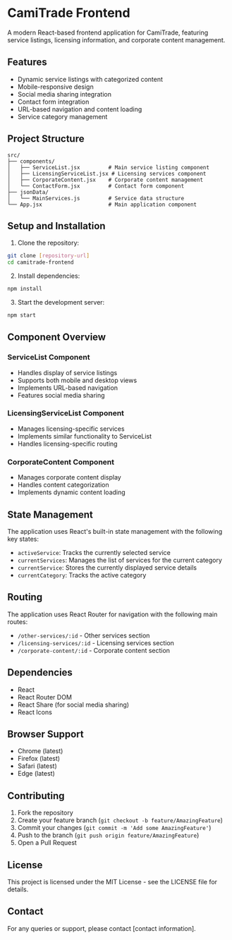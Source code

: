 # CamiTrade Frontend

A modern React-based frontend application for CamiTrade, featuring service listings, licensing information, and corporate content management.

## Features

- Dynamic service listings with categorized content
- Mobile-responsive design
- Social media sharing integration
- Contact form integration
- URL-based navigation and content loading
- Service category management

## Project Structure

```
src/
├── components/
│   ├── ServiceList.jsx         # Main service listing component
│   ├── LicensingServiceList.jsx # Licensing services component
│   ├── CorporateContent.jsx    # Corporate content management
│   └── ContactForm.jsx         # Contact form component
├── jsonData/
│   └── MainServices.js         # Service data structure
└── App.jsx                     # Main application component
```

## Setup and Installation

1. Clone the repository:
```bash
git clone [repository-url]
cd camitrade-frontend
```

2. Install dependencies:
```bash
npm install
```

3. Start the development server:
```bash
npm start
```

## Component Overview

### ServiceList Component
- Handles display of service listings
- Supports both mobile and desktop views
- Implements URL-based navigation
- Features social media sharing

### LicensingServiceList Component
- Manages licensing-specific services
- Implements similar functionality to ServiceList
- Handles licensing-specific routing

### CorporateContent Component
- Manages corporate content display
- Handles content categorization
- Implements dynamic content loading

## State Management

The application uses React's built-in state management with the following key states:
- `activeService`: Tracks the currently selected service
- `currentServices`: Manages the list of services for the current category
- `currentService`: Stores the currently displayed service details
- `currentCategory`: Tracks the active category

## Routing

The application uses React Router for navigation with the following main routes:
- `/other-services/:id` - Other services section
- `/licensing-services/:id` - Licensing services section
- `/corporate-content/:id` - Corporate content section

## Dependencies

- React
- React Router DOM
- React Share (for social media sharing)
- React Icons

## Browser Support

- Chrome (latest)
- Firefox (latest)
- Safari (latest)
- Edge (latest)

## Contributing

1. Fork the repository
2. Create your feature branch (`git checkout -b feature/AmazingFeature`)
3. Commit your changes (`git commit -m 'Add some AmazingFeature'`)
4. Push to the branch (`git push origin feature/AmazingFeature`)
5. Open a Pull Request

## License

This project is licensed under the MIT License - see the LICENSE file for details.

## Contact

For any queries or support, please contact [contact information]. 